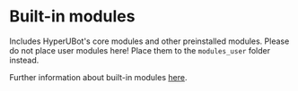 # Built-in modules

Includes HyperUBot's core modules and other preinstalled modules. Please do not place user modules here! Place them to the `modules_user` folder instead.

Further information about built-in modules [here](https://github.com/prototype74/HyperUBot/wiki/BuiltIn-Modules).
